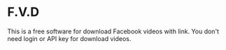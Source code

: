 # F.V.D
This is a free software for download Facebook videos with link. You don't need login or API key for download videos.
